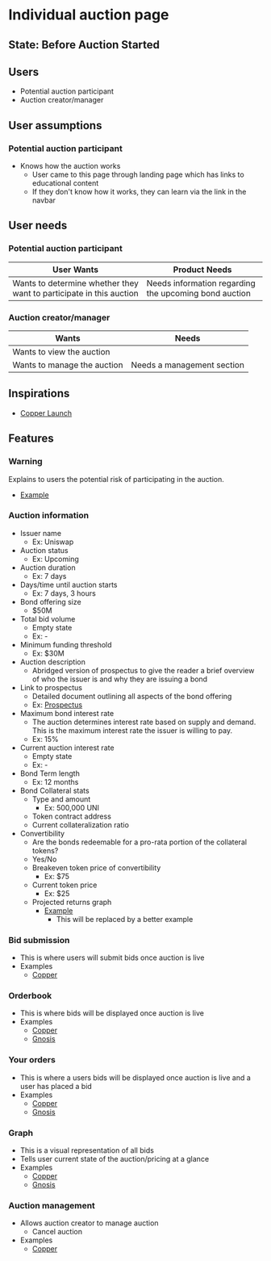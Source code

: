 # Individual auction page

## State: Before Auction Started

## Users

- Potential auction participant
- Auction creator/manager

## User assumptions

### Potential auction participant

- Knows how the auction works
  - User came to this page through landing page which has links to educational content
  - If they don't know how it works, they can learn via the link in the navbar

## User needs

### Potential auction participant

| User Wants                                                          | Product Needs                                         |
| ------------------------------------------------------------------- | ----------------------------------------------------- |
| Wants to determine whether they want to participate in this auction | Needs information regarding the upcoming bond auction |

### Auction creator/manager

| Wants                       | Needs                      |
| --------------------------- | -------------------------- |
| Wants to view the auction   |                            |
| Wants to manage the auction | Needs a management section |

## Inspirations

- [Copper Launch](assets/copper/auction_page_pre.png)

## Features

### Warning

Explains to users the potential risk of participating in the auction.

- [Example](assets/copper/warning.png)

### Auction information

- Issuer name
  - Ex: Uniswap
- Auction status
  - Ex: Upcoming
- Auction duration
  - Ex: 7 days
- Days/time until auction starts
  - Ex: 7 days, 3 hours
- Bond offering size
  - \$50M
- Total bid volume
  - Empty state
  - Ex: -
- Minimum funding threshold
  - Ex: \$30M
- Auction description
  - Abridged version of prospectus to give the reader a brief overview of who the issuer is and why they are issuing a bond
- Link to prospectus
  - Detailed document outlining all aspects of the bond offering
  - Ex: [Prospectus](https://www.sec.gov/Archives/edgar/data/320193/000119312513184506/d527270d424b2.htm)
- Maximum bond interest rate
  - The auction determines interest rate based on supply and demand. This is the maximum interest rate the issuer is willing to pay.
  - Ex: 15%
- Current auction interest rate
  - Empty state
  - Ex: -
- Bond Term length
  - Ex: 12 months
- Bond Collateral stats
  - Type and amount
    - Ex: 500,000 UNI
  - Token contract address
  - Current collateralization ratio
- Convertibility
  - Are the bonds redeemable for a pro-rata portion of the collateral tokens?
  - Yes/No
  - Breakeven token price of convertibility
    - Ex: \$75
  - Current token price
    - Ex: \$25
  - Projected returns graph
    - [Example](assets/convertible_bond_graph.png)
      - This will be replaced by a better example

### Bid submission

- This is where users will submit bids once auction is live
- Examples
  - [Copper](assets/copper/bidding_pre.png)

### Orderbook

- This is where bids will be displayed once auction is live
- Examples
  - [Copper](assets/copper/order_book.png)
  - [Gnosis](assets/gnosis/order_book.png)

### Your orders

- This is where a users bids will be displayed once auction is live and a user has placed a bid
- Examples
  - [Copper](assets/copper/order_book_empty.png)
  - [Gnosis](assets/gnosis/my_orders_empty.png)

### Graph

- This is a visual representation of all bids
- Tells user current state of the auction/pricing at a glance
- Examples
  - [Copper](assets/copper/order_book_graph.png)
  - [Gnosis](assets/gnosis/order_book_graph.png)

### Auction management

- Allows auction creator to manage auction
  - Cancel auction
- Examples
  - [Copper](assets/copper/auction_management.png)
